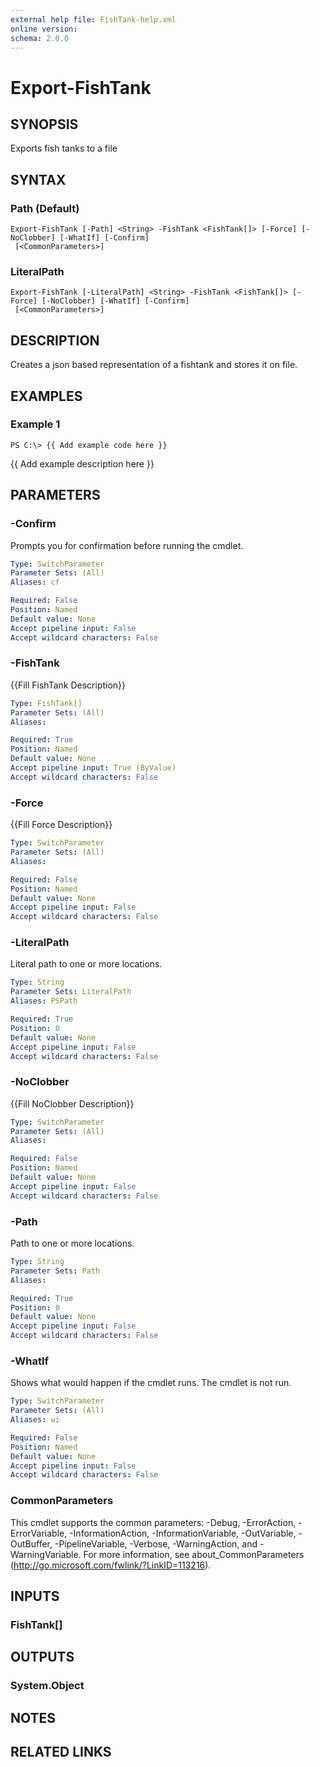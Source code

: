 ```yaml
---
external help file: FishTank-help.xml
online version: 
schema: 2.0.0
---
```


# Export-FishTank

## SYNOPSIS
Exports fish tanks to a file

## SYNTAX

### Path (Default)
```
Export-FishTank [-Path] <String> -FishTank <FishTank[]> [-Force] [-NoClobber] [-WhatIf] [-Confirm]
 [<CommonParameters>]
```

### LiteralPath
```
Export-FishTank [-LiteralPath] <String> -FishTank <FishTank[]> [-Force] [-NoClobber] [-WhatIf] [-Confirm]
 [<CommonParameters>]
```

## DESCRIPTION
Creates a json based representation of a fishtank and stores it on file.

## EXAMPLES

### Example 1
```
PS C:\> {{ Add example code here }}
```

{{ Add example description here }}

## PARAMETERS

### -Confirm
Prompts you for confirmation before running the cmdlet.

```yaml
Type: SwitchParameter
Parameter Sets: (All)
Aliases: cf

Required: False
Position: Named
Default value: None
Accept pipeline input: False
Accept wildcard characters: False
```

### -FishTank
{{Fill FishTank Description}}

```yaml
Type: FishTank[]
Parameter Sets: (All)
Aliases: 

Required: True
Position: Named
Default value: None
Accept pipeline input: True (ByValue)
Accept wildcard characters: False
```

### -Force
{{Fill Force Description}}

```yaml
Type: SwitchParameter
Parameter Sets: (All)
Aliases: 

Required: False
Position: Named
Default value: None
Accept pipeline input: False
Accept wildcard characters: False
```

### -LiteralPath
Literal path to one or more locations.

```yaml
Type: String
Parameter Sets: LiteralPath
Aliases: PSPath

Required: True
Position: 0
Default value: None
Accept pipeline input: False
Accept wildcard characters: False
```

### -NoClobber
{{Fill NoClobber Description}}

```yaml
Type: SwitchParameter
Parameter Sets: (All)
Aliases: 

Required: False
Position: Named
Default value: None
Accept pipeline input: False
Accept wildcard characters: False
```

### -Path
Path to one or more locations.

```yaml
Type: String
Parameter Sets: Path
Aliases: 

Required: True
Position: 0
Default value: None
Accept pipeline input: False
Accept wildcard characters: False
```

### -WhatIf
Shows what would happen if the cmdlet runs.
The cmdlet is not run.

```yaml
Type: SwitchParameter
Parameter Sets: (All)
Aliases: wi

Required: False
Position: Named
Default value: None
Accept pipeline input: False
Accept wildcard characters: False
```

### CommonParameters
This cmdlet supports the common parameters: -Debug, -ErrorAction, -ErrorVariable, -InformationAction, -InformationVariable, -OutVariable, -OutBuffer, -PipelineVariable, -Verbose, -WarningAction, and -WarningVariable. For more information, see about_CommonParameters (http://go.microsoft.com/fwlink/?LinkID=113216).

## INPUTS

### FishTank[]

## OUTPUTS

### System.Object

## NOTES

## RELATED LINKS

